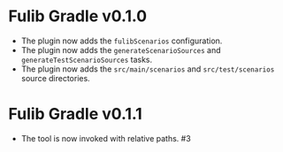 # Fulib Gradle v0.1.0

+ The plugin now adds the `fulibScenarios` configuration.
+ The plugin now adds the `generateScenarioSources` and `generateTestScenarioSources` tasks.
+ The plugin now adds the `src/main/scenarios` and `src/test/scenarios` source directories.

# Fulib Gradle v0.1.1

* The tool is now invoked with relative paths. #3

